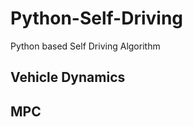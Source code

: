 # Python-Self-Driving
Python based Self Driving Algorithm

Vehicle Dynamics
----------------
MPC
---
